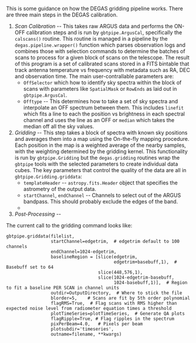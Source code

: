 This is some guidance on how the DEGAS gridding pipeline works.  There are three main steps in the DEGAS calibration.

  1. _Scan Calibration_ -- This takes raw ARGUS data and performs the ON-OFF calibration steps and is run by `gbtpipe.ArgusCal`, specifically the `calscans()` routine.  This routine is managed in a pipeline by the `degas.pipeline.wrapper()` function which parses observation logs and combines those with selection commands to determine the batches of scans to process for a given block of scans on the telescope.  The result of this program is a set of calibrated scans stored in a FITS bintable that track antenna temperature vs frequency with metadata such as RA, DEC and observation time.  The main user-contrallable parameters are:
      * `OffSelector` which how to identify sky spectra within the block of scans with parameters like `SpatialMask` or `RowEnds` as laid out in `gbtpipe.ArgusCal`.
      * `Offtype` -- This determines how to take a set of sky spectra and interpolate an OFF spectrum between them.  This includes `linefit` which fits a line to each the position vs brightness in each spectral channel and uses the line as an OFF or `median` which takes the median off all the sky values.
  2. _Gridding_  -- This step takes a block of spectra with known sky positions and averages them into a map using the On-the-fly mapping procedure.  Each position in the map is a weighted average of the nearby samples, with the weighting determined by the gridding kernel.  This functionality is run by `gbtpipe.Gridding` but the `degas.gridding` routines wrap the `gbtpipe` tools with the selected parameters to create individual data cubes.  The key parameters that control the quality of the data are all in `gbtpipe.Gridding.griddata`:
      * `templateHeader` -- `astropy.fits.Header` object that specifies the astrometry of the output data.
      * `startChannel`, `endChannel` -- Channels to select out of the ARGUS bandpass. This should probably exclude the edges of the band.
      * 
  3. _Post-Processing_ -- 
  
The current call to the gridding command looks like:

```
gbtpipe.griddata(filelist,
                 startChannel=edgetrim,  # edgetrim default to 100 channels
                 endChannel=1024-edgetrim, 
                 baselineRegion = [slice(edgetrim,
                                         edgetrim+basebuff,1),  # Basebuff set to 64
                                   slice(448,576,1),
                                   slice(1024-edgetrim-basebuff,
                                         1024-basebuff,1)],  # Region to fit a baseline PER SCAN in channel units
                 outdir=OutputDirectory,  # Where to stick the file
                 blorder=5,    # Scans are fit by 5th order polynomial
                 flagRMS=True,  # Flag scans with RMS higher than expected noise level from radiometer equation times a threshold
                 plotTimeSeries=plotTimeSeries,  # Generate QA plots
                 flagRipple=True, # Flag ripples in the spectrum
                 pixPerBeam=4.0,   # Pixels per beam
                 plotsubdir='timeseries',
                 outname=filename, **kwargs)
```
